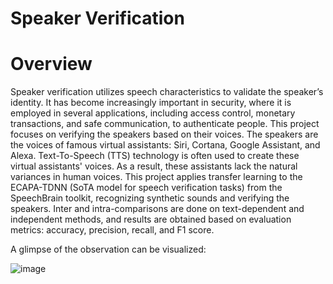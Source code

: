 # Speaker Verification 


# Overview

Speaker verification utilizes speech characteristics to validate the speaker’s identity. It has become increasingly important in security, where it is employed in several applications, including access control, monetary transactions, and safe communication, to authenticate people. This project focuses on verifying the speakers based on their voices. The speakers are the voices of famous virtual assistants:  Siri, Cortana, Google Assistant, and Alexa. Text-To-Speech (TTS) technology is often used to create these virtual assistants' voices. As a result, these assistants lack the natural variances in human voices. This project applies transfer learning to the ECAPA-TDNN (SoTA model for speech verification tasks) from the SpeechBrain toolkit, recognizing synthetic sounds and verifying the speakers. Inter and intra-comparisons are done on text-dependent and independent methods, and results are obtained based on evaluation metrics: accuracy, precision, recall, and F1 score.

A glimpse of the observation can be visualized:

![image](https://github.com/harshita-bfly/Speaker_verification/assets/100403649/92bf2523-8384-4d1e-9d52-488f9237573f)














